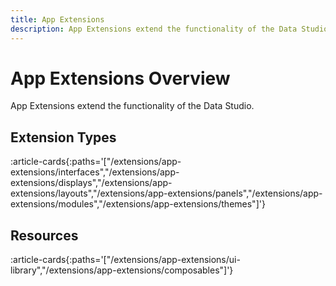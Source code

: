 ```yaml
---
title: App Extensions
description: App Extensions extend the functionality of the Data Studio.
---
```


# App Extensions Overview

App Extensions extend the functionality of the Data Studio.

## Extension Types
:article-cards{:paths='["/extensions/app-extensions/interfaces","/extensions/app-extensions/displays","/extensions/app-extensions/layouts","/extensions/app-extensions/panels","/extensions/app-extensions/modules","/extensions/app-extensions/themes"]'}

## Resources
:article-cards{:paths='["/extensions/app-extensions/ui-library","/extensions/app-extensions/composables"]'}
